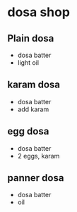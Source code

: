 # dosa shop

## Plain dosa
* dosa batter 
* light oil

## karam dosa 
* dosa batter
* add karam 

## egg dosa
* dosa batter 
* 2 eggs, karam

## panner dosa
* dosa batter
* oil 
